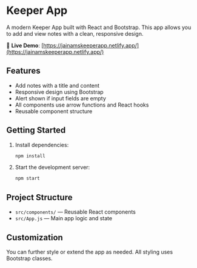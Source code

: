 
# Keeper App

A modern Keeper App built with React and Bootstrap. This app allows you to add and view notes with a clean, responsive design.

🚀 **Live Demo**: [https://jainamskeeperapp.netlify.app/](https://jainamskeeperapp.netlify.app/)

## Features
- Add notes with a title and content
- Responsive design using Bootstrap
- Alert shown if input fields are empty
- All components use arrow functions and React hooks
- Reusable component structure

## Getting Started

1. Install dependencies:
   ```sh
   npm install
   ```
2. Start the development server:
   ```sh
   npm start
   ```

## Project Structure
- `src/components/` — Reusable React components
- `src/App.js` — Main app logic and state

## Customization
You can further style or extend the app as needed. All styling uses Bootstrap classes.
